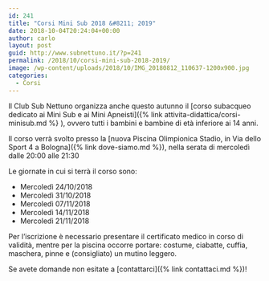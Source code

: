 ```yaml
---
id: 241
title: "Corsi Mini Sub 2018 &#8211; 2019"
date: 2018-10-04T20:24:04+00:00
author: carlo
layout: post
guid: http://www.subnettuno.it/?p=241
permalink: /2018/10/corsi-mini-sub-2018-2019/
image: /wp-content/uploads/2018/10/IMG_20180812_110637-1200x900.jpg
categories:
  - Corsi
---
```


Il Club Sub Nettuno organizza anche questo autunno il [corso subacqueo dedicato ai Mini Sub e ai Mini Apneisti]({% link attivita-didattica/corsi-minisub.md %} ), ovvero tutti i bambini e bambine di età inferiore ai 14 anni.

Il corso verrà svolto presso la [nuova Piscina Olimpionica Stadio, in Via dello Sport 4 a Bologna]({% link dove-siamo.md %}), nella serata di mercoledì dalle 20:00 alle 21:30

Le giornate in cui si terrà il corso sono:

- Mercoledì 24/10/2018
- Mercoledì 31/10/2018
- Mercoledì 07/11/2018
- Mercoledì 14/11/2018
- Mercoledì 21/11/2018

Per l&#8217;iscrizione è necessario presentare il certificato medico in corso di validità, mentre per la piscina occorre portare: costume, ciabatte, cuffia, maschera, pinne e (consigliato) un mutino leggero.

Se avete domande non esitate a [contattarci]({% link contattaci.md %})!
